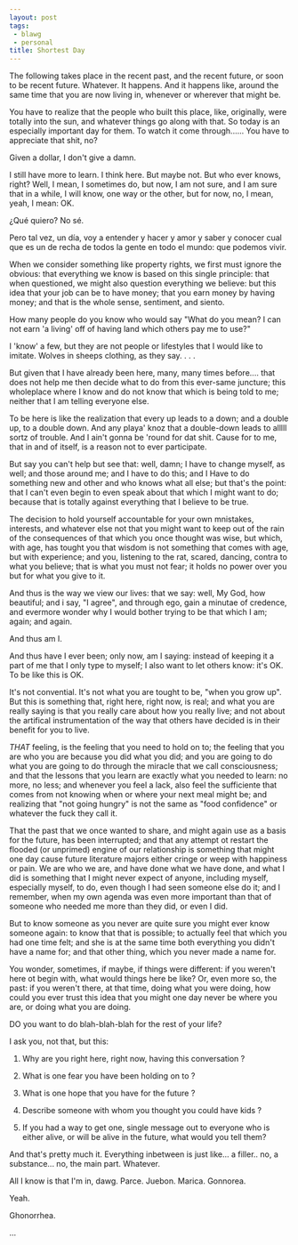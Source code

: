 ```yaml
---
layout: post
tags:
 - blawg
 - personal
title: Shortest Day
---
```


The following takes place in the recent past, and the recent future, or
soon to be recent future. Whatever. It happens. And it happens like,
around the same time that you are now living in, whenever or wherever
that might be.

You have to realize that the people who built this place, like,
originally, were totally into the sun, and whatever things go along with
that. So today is an especially important day for them. To watch it come
through...... You have to appreciate that shit, no?

Given a dollar, I don't give a damn.

I still have more to learn. I think here. But maybe not. But who ever
knows, right? Well, I mean, I sometimes do, but now, I am not sure, and
I am sure that in a while, I will know, one way or the other, but for
now, no, I mean, yeah, I mean: OK.

¿Qué quiero?  No sé.

Pero tal vez, un día, voy a entender y hacer y amor y saber y conocer
cual que es un de recha de todos la gente en todo el mundo: que podemos
vivir.

When we consider something like property rights, we first must ignore
the obvious: that everything we know is based on this single principle:
that when questioned, we might also question everything we believe: but
this idea that your job can be to have money; that you earn money by
having money; and that is the whole sense, sentiment, and siento.

How many people do you know who would say "What do you mean? I can not
earn 'a living' off of having land which others pay me to use?"

I 'know' a few, but they are not people or lifestyles that I would like
to imitate. Wolves in sheeps clothing, as they say. . . .

But given that I have already been here, many, many times before....
that does not help me then decide what to do from this ever-same
juncture; this wholeplace where I know and do not know that which is
being told to me; neither that I am telling everyone else.

To be here is like the realization that every up leads to a down; and a
double up, to a double down. And any playa' knoz that a double-down
leads to alllll sortz of trouble. And I ain't gonna be 'round for dat
shit. Cause for to me, that in and of itself, is a reason not to ever
participate.

But say you can't help but see that: well, damn; I have to change
myself, as well; and those around me; and I have to do this; and I Have
to do something new and other and who knows what all else; but that's
the point: that I can't even begin to even speak about that which I
might want to do; because that is totally against everything that I
believe to be true.

The decision to hold yourself accountable for your own mnistakes,
interests, and whatever else not that you might want to keep out of the
rain of the consequences of that which you once thought was wise, but
which, with age, has tought you that wisdom is not something that comes
with age, but with experience; and you, listening to the rat, scared,
dancing, contra to what you believe; that is what you must not fear; it
holds no power over you but for what you give to it.

And thus is the way we view our lives: that we say: well, My God, how
beautiful; and i say, "I agree", and through ego, gain a minutae of
credence, and evermore wonder why I would bother trying to be that which
I am; again; and again.

And thus am I.

And thus have I ever been; only now, am I saying: instead of keeping it
a part of me that I only type to myself; I also want to let others know:
it's OK. To be like this is OK.

It's not convential. It's not what you are tought to be, "when you grow
up". But this is something that, right here, right now, is real; and
what you are really saying is that you really care about how you really
live; and not about the artifical instrumentation of the way that others
have decided is in their benefit for you to live.

*THAT* feeling, is the feeling that you need to hold on to; the feeling
that you are who you are because you did what you did; and you are going
to do what you are going to do through the miracle that we call
consciousness; and that the lessons that you learn are exactly what you
needed to learn: no more, no less; and whenever you feel a lack, also
feel the sufficiente that comes from not knowing when or where your next
meal might be; and realizing that "not going hungry" is not the same as
"food confidence" or whatever the fuck they call it.

That the past that we once wanted to share, and might again use as a
basis for the future, has been interrupted; and that any attempt ot
restart the flooded (or unprimed) engine of our relationship is
something that might one day cause future literature majors either
cringe or weep with happiness or pain. We are who we are, and have done
what we have done, and what I did is something that I might never expect
of anyone, including myself, especially myself, to do, even though I had
seen someone else do it; and I remember, when my own agenda was even
more important than that of someone who needed me more than they did, or
even I did.

But to know someone as you never are quite sure you might ever know
someone again: to know that that is possible; to actually feel that
which you had one time felt; and she is at the same time both everything
you didn't have a name for; and that other thing, which you never made a
name for.

You wonder, sometimes, if maybe, if things were different: if you
weren't here ot begin with, what would things here be like? Or, even
more so, the past: if you weren't there, at that time, doing what you
were doing, how could you ever trust this idea that you might one day
never be where you are, or doing what you are doing.

DO you want to do blah-blah-blah for the rest of your life?

I ask you, not that, but this:

  1)  Why are you right here, right now, having this conversation ?

  2)  What is one fear you have been holding on to ?

  3)  What is one hope that you have for the future ?

  4)  Describe someone with whom you thought you could have kids ?

  5)  If you had a way to get one, single message out to everyone who is
      either alive, or will be alive in the future, what would you tell them?

And that's pretty much it. Everything inbetween is just like... a
filler.. no, a substance... no, the main part. Whatever.

All I know is that I'm in, dawg. Parce. Juebon. Marica. Gonnorea.

Yeah.

Ghonorrhea.

...



